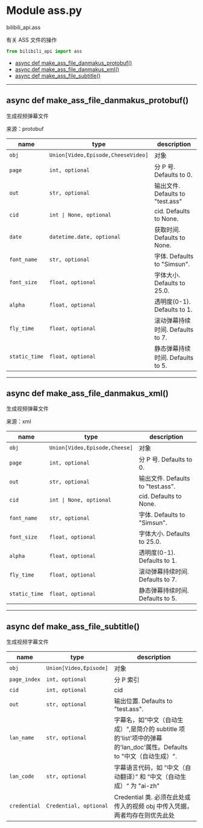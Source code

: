 # Module ass.py


bilibili_api.ass

有关 ASS 文件的操作


``` python
from bilibili_api import ass
```

- [async def make\_ass\_file\_danmakus\_protobuf()](#async-def-make\_ass\_file\_danmakus\_protobuf)
- [async def make\_ass\_file\_danmakus\_xml()](#async-def-make\_ass\_file\_danmakus\_xml)
- [async def make\_ass\_file\_subtitle()](#async-def-make\_ass\_file\_subtitle)

---

## async def make_ass_file_danmakus_protobuf()

生成视频弹幕文件

来源：protobuf


| name | type | description |
| - | - | - |
| `obj` | `Union[Video,Episode,CheeseVideo]` | 对象 |
| `page` | `int, optional` | 分 P 号. Defaults to 0. |
| `out` | `str, optional` | 输出文件. Defaults to "test.ass" |
| `cid` | `int \| None, optional` | cid. Defaults to None. |
| `date` | `datetime.date, optional` | 获取时间. Defaults to None. |
| `font_name` | `str, optional` | 字体. Defaults to "Simsun". |
| `font_size` | `float, optional` | 字体大小. Defaults to 25.0. |
| `alpha` | `float, optional` | 透明度(0-1). Defaults to 1. |
| `fly_time` | `float, optional` | 滚动弹幕持续时间. Defaults to 7. |
| `static_time` | `float, optional` | 静态弹幕持续时间. Defaults to 5. |




---

## async def make_ass_file_danmakus_xml()

生成视频弹幕文件

来源：xml


| name | type | description |
| - | - | - |
| `obj` | `Union[Video,Episode,Cheese]` | 对象 |
| `page` | `int, optional` | 分 P 号. Defaults to 0. |
| `out` | `str, optional` | 输出文件. Defaults to "test.ass". |
| `cid` | `int \| None, optional` | cid. Defaults to None. |
| `font_name` | `str, optional` | 字体. Defaults to "Simsun". |
| `font_size` | `float, optional` | 字体大小. Defaults to 25.0. |
| `alpha` | `float, optional` | 透明度(0-1). Defaults to 1. |
| `fly_time` | `float, optional` | 滚动弹幕持续时间. Defaults to 7. |
| `static_time` | `float, optional` | 静态弹幕持续时间. Defaults to 5. |




---

## async def make_ass_file_subtitle()

生成视频字幕文件


| name | type | description |
| - | - | - |
| `obj` | `Union[Video,Episode]` | 对象 |
| `page_index` | `int, optional` | 分 P 索引 |
| `cid` | `int, optional` | cid |
| `out` | `str, optional` | 输出位置. Defaults to "test.ass". |
| `lan_name` | `str, optional` | 字幕名，如”中文（自动生成）“,是简介的 subtitle 项的'list'项中的弹幕的'lan_doc'属性。Defaults to "中文（自动生成）". |
| `lan_code` | `str, optional` | 字幕语言代码，如 ”中文（自动翻译）” 和 ”中文（自动生成）“ 为 "ai-zh" |
| `credential` | `Credential, optional` | Credential 类. 必须在此处或传入的视频 obj 中传入凭据，两者均存在则优先此处 |




